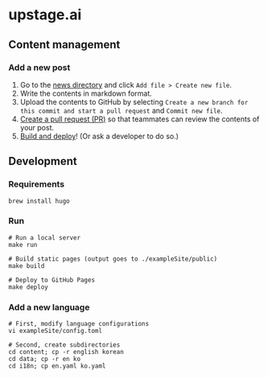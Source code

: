 # upstage.ai

## Content management

### Add a new post

1. Go to the [news directory](https://github.com/UpstageAI/upstage.ai/tree/master/exampleSite/content/korean/news) and click `Add file > Create new file`.
2. Write the contents in markdown format.
3. Upload the contents to GitHub by selecting `Create a new branch for this commit and start a pull request` and `Commit new file`.
4. [Create a pull request (PR)](https://docs.github.com/en/free-pro-team@latest/github/collaborating-with-issues-and-pull-requests/creating-a-pull-request) so that teammates can review the contents of your post.
5. [Build and deploy](#run)! (Or ask a developer to do so.)

## Development

### Requirements
```
brew install hugo
```

### Run
```
# Run a local server
make run

# Build static pages (output goes to ./exampleSite/public)
make build

# Deploy to GitHub Pages
make deploy
```

### Add a new language
```
# First, modify language configurations
vi exampleSite/config.toml

# Second, create subdirectories
cd content; cp -r english korean
cd data; cp -r en ko
cd i18n; cp en.yaml ko.yaml
```
